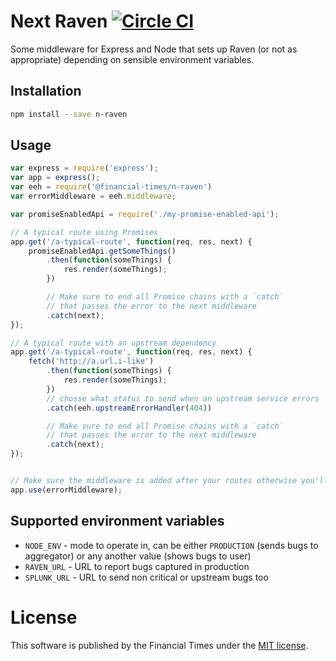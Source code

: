 # Next Raven [![Circle CI](https://circleci.com/gh/Financial-Times/n-raven.svg?style=svg)](https://circleci.com/gh/Financial-Times/n-raven)

Some middleware for Express and Node that sets up Raven (or not as appropriate) depending on sensible environment variables.

## Installation

```sh
npm install --save n-raven
```

## Usage

```js
var express = require('express');
var app = express();
var eeh = require('@financial-times/n-raven')
var errorMiddleware = eeh.middleware;

var promiseEnabledApi = require('./my-promise-enabled-api');

// A typical route using Promises
app.get('/a-typical-route', function(req, res, next) {
	promiseEnabledApi.getSomeThings()
		.then(function(someThings) {
			res.render(someThings);
		})

		// Make sure to end all Promise chains with a `catch`
		// that passes the error to the next middleware
		.catch(next);
});

// A typical route with an upstream dependency
app.get('/a-typical-route', function(req, res, next) {
	fetch('http://a.url.i-like')
		.then(function(someThings) {
			res.render(someThings);
		})
		// chosse what status to send when an upstream service errors
		.catch(eeh.upstreamErrorHandler(404))

		// Make sure to end all Promise chains with a `catch`
		// that passes the error to the next middleware
		.catch(next);
});


// Make sure the middleware is added after your routes otherwise you'll lose the errors
app.use(errorMiddleware);
```

## Supported environment variables
- `NODE_ENV` - mode to operate in, can be either `PRODUCTION` (sends bugs to aggregator) or any another value (shows bugs to user)
- `RAVEN_URL` - URL to report bugs captured in production
- `SPLUNK_URL` - URL to send non critical or upstream bugs too

# License

This software is published by the Financial Times under the [MIT license](http://opensource.org/licenses/MIT).

